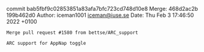 commit bab5fbf9c02853851a83afa7bfc723cd748d10e8
Merge: 468d2ac2b 199b462d0
Author: iceman1001 <iceman@iuse.se>
Date:   Thu Feb 3 17:46:50 2022 +0100

    Merge pull request #1580 from bettse/ARC_support
    
    ARC support for AppNap toggle

